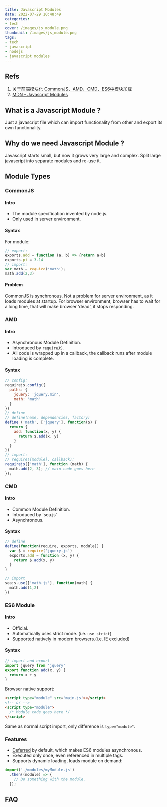 ```yaml
---
title: Javascript Modules
date: 2022-07-29 10:48:49
categories:
- tech
cover: /images/js_module.png
thumbnail: /images/js_module.png
tags:
- tech
- javascript
- nodejs
- javascript modules
---
```

## Refs
1. [关于前端模块化 CommonJS、AMD、CMD、ES6中模块加载](https://juejin.cn/post/6844903581393354765)
2. [MDN - Javascript Modules](https://developer.mozilla.org/en-US/docs/Web/JavaScript/Guide/Modules)


## What is a Javascript Module ?
Just a javascript file which can import functionality from other and export its own functionality.

## Why do we need Javascript Module ?
Javascript starts small, but now it grows very large and complex.
Split large javascript into separate modules and re-use it.

## Module Types

### CommonJS
#### Intro
- The module specification invented by node.js.
- Only used in server environment.


#### Syntax
For module: 
``` js
// export:
exports.add = function (a, b) => {return a+b}
exports.pi = 3.14
// import:
var math = require('math');
math.add(2,3)
```

#### Problem
CommonJS is synchronous.
Not a problem for server environment, as it loads modules at startup.
For browser environment, browser has to wait for a long time, that will make browser 'dead', it stops responding.

### AMD
#### Intro
- Asynchronous Module Definition.
- Introduced by `requireJS`.
- All code is wrapped up in a callback, the callback runs after module loading is complete.

#### Syntax
``` js
// config: 
requirejs.config({
  paths: {
    jquery: 'jquery.min',
    math: 'math'
  }
})
// define
// define(name, dependencies, factory)
define ('math', ['jquery'], function($) {
  return {
    add: function(x, y) {
      return $.add(x, y)
    }
  }
})
// import:
// require([module], callback);
requirejs(['math'], function (math) {
  math.add(2, 3); // main code goes here
});
```

### CMD
#### Intro
- Common Module Definition.
- Introduced by 'sea.js'
- Asynchronous.

#### Syntax
``` js
// define
define(function(require, exports, module)) {
  var $ = require('jquery.js')
  exports.add = function (x, y) {
    return $.add(x, y)
  }
}

// import
seajs.use(['math.js'], function(math) {
  math.add(1,2)
})
```

### ES6 Module
#### Intro
- Official.
- Automatically uses strict mode. (i.e. `use strict`)
- Supported natively in modern browsers.(i.e. IE excluded)


#### Syntax
``` js
// import and export
import jquery from 'jquery'
export function add(x, y) {
  return x + y
}
```

Browser native support: 
``` html
<script type="module" src='main.js'></script>
<!-- or -->
<script type="module">
  /* Module code goes here */
</script>
```
Same as normal script import, only difference is `type="module"`.

### Features
- [Deferred](https://developer.mozilla.org/en-US/docs/Web/HTML/Element/script#attr-defer) by default, which makes ES6 modules asynchronous.
- Executed only once, even referenced in multiple tags.
- Supports dynamic loading, loads module on demand:
``` js
import('./modules/myModule.js')
  .then((module) => {
    // Do something with the module.
  });
```

## FAQ